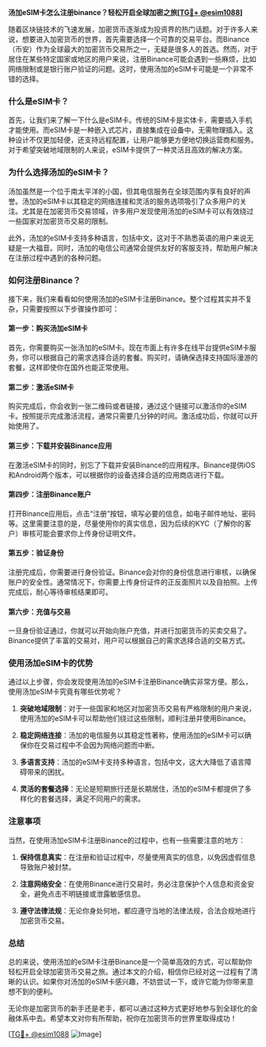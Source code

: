 **汤加eSIM卡怎么注册binance？轻松开启全球加密之旅[[TG💪+ @esim1088](https://t.me/s/esim1088)]**

随着区块链技术的飞速发展，加密货币逐渐成为投资界的热门话题。对于许多人来说，想要进入加密货币的世界，首先需要选择一个可靠的交易平台。而Binance（币安）作为全球最大的加密货币交易所之一，无疑是很多人的首选。然而，对于居住在某些特定国家或地区的用户来说，注册Binance可能会遇到一些麻烦，比如网络限制或是银行账户验证的问题。这时，使用汤加的eSIM卡可能是一个非常不错的选择。

### 什么是eSIM卡？

首先，让我们来了解一下什么是eSIM卡。传统的SIM卡是实体卡，需要插入手机才能使用。而eSIM卡是一种嵌入式芯片，直接集成在设备中，无需物理插入。这种设计不仅更加轻便，还支持远程配置，让用户能够更方便地切换运营商和服务。对于希望突破地域限制的人来说，eSIM卡提供了一种灵活且高效的解决方案。

### 为什么选择汤加的eSIM卡？

汤加虽然是一个位于南太平洋的小国，但其电信服务在全球范围内享有良好的声誉。汤加的eSIM卡以其稳定的网络连接和灵活的服务选项吸引了众多用户的关注。尤其是在加密货币交易领域，许多用户发现使用汤加的eSIM卡可以有效绕过一些国家对加密货币交易的限制。

此外，汤加的eSIM卡支持多种语言，包括中文，这对于不熟悉英语的用户来说无疑是一大福音。同时，汤加的电信公司通常会提供友好的客服支持，帮助用户解决在注册过程中遇到的各种问题。

### 如何注册Binance？

接下来，我们来看看如何使用汤加的eSIM卡注册Binance。整个过程其实并不复杂，只需要按照以下步骤操作即可：

#### 第一步：购买汤加eSIM卡

首先，你需要购买一张汤加的eSIM卡。现在市面上有许多在线平台提供eSIM卡服务，你可以根据自己的需求选择合适的套餐。购买时，请确保选择支持国际漫游的套餐，这样即使你在国外也能正常使用。

#### 第二步：激活eSIM卡

购买完成后，你会收到一张二维码或者链接，通过这个链接可以激活你的eSIM卡。按照提示完成激活流程，通常只需要几分钟的时间。激活成功后，你就可以开始使用了。

#### 第三步：下载并安装Binance应用

在激活eSIM卡的同时，别忘了下载并安装Binance的应用程序。Binance提供iOS和Android两个版本，可以根据你的设备选择合适的应用商店进行下载。

#### 第四步：注册Binance账户

打开Binance应用后，点击“注册”按钮，填写必要的信息，如电子邮件地址、密码等。这里需要注意的是，尽量使用你的真实信息，因为后续的KYC（了解你的客户）审核可能会要求你上传身份证明文件。

#### 第五步：验证身份

注册完成后，你需要进行身份验证。Binance会对你的身份信息进行审核，以确保账户的安全性。通常情况下，你需要上传身份证件的正反面照片以及自拍照。上传完成后，耐心等待审核结果即可。

#### 第六步：充值与交易

一旦身份验证通过，你就可以开始向账户充值，并进行加密货币的买卖交易了。Binance提供了丰富的交易对，用户可以根据自己的需求选择合适的交易方式。

### 使用汤加eSIM卡的优势

通过以上步骤，你会发现使用汤加的eSIM卡注册Binance确实非常方便。那么，使用汤加eSIM卡究竟有哪些优势呢？

1. **突破地域限制**：对于一些国家和地区对加密货币交易有严格限制的用户来说，使用汤加的eSIM卡可以帮助他们绕过这些限制，顺利注册并使用Binance。
   
2. **稳定网络连接**：汤加的电信服务以其稳定性著称，使用汤加的eSIM卡可以确保你在交易过程中不会因为网络问题而中断。

3. **多语言支持**：汤加的eSIM卡支持多种语言，包括中文，这大大降低了语言障碍带来的困扰。

4. **灵活的套餐选择**：无论是短期旅行还是长期居住，汤加的eSIM卡都提供了多样化的套餐选择，满足不同用户的需求。

### 注意事项

当然，在使用汤加eSIM卡注册Binance的过程中，也有一些需要注意的地方：

1. **保持信息真实**：在注册和验证过程中，尽量使用真实的信息，以免因虚假信息导致账户被封禁。

2. **注意网络安全**：在使用Binance进行交易时，务必注意保护个人信息和资金安全，避免点击不明链接或泄露敏感信息。

3. **遵守法律法规**：无论你身处何地，都应遵守当地的法律法规，合法合规地进行加密货币交易。

### 总结

总的来说，使用汤加的eSIM卡注册Binance是一个简单高效的方式，可以帮助你轻松开启全球加密货币交易之旅。通过本文的介绍，相信你已经对这一过程有了清晰的认识。如果你对汤加的eSIM卡感兴趣，不妨尝试一下，或许它能为你带来意想不到的便利。

无论你是加密货币的新手还是老手，都可以通过这种方式更好地参与到全球化的金融体系中去。希望本文对你有所帮助，祝你在加密货币的世界里取得成功！

[[TG💪+ @esim1088](https://t.me/s/esim1088) ![Image](https://i.postimg.cc/4NQfJmqS/Snipaste-2025-05-13-00-14-12.png)]